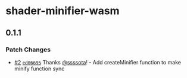 # shader-minifier-wasm

## 0.1.1

### Patch Changes

- [#2](https://github.com/ssssota/shader-minifier-wasm/pull/2) [`ed06695`](https://github.com/ssssota/shader-minifier-wasm/commit/ed06695e6d22e813cdecadb88c8af7348423a046) Thanks [@ssssota](https://github.com/ssssota)! - Add createMinifier function to make minify function sync
